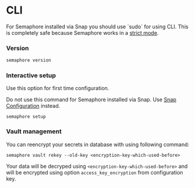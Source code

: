 # CLI

<div class="warning">
    For Semaphore installed via Snap you should use `sudo` for using CLI. This is completely safe because Semaphore works in a <a href="https://snapcraft.io/docs/snap-confinement">strict mode</a>.
</div>

### Version

```bash
semaphore version
```

### Interactive setup

Use this option for first time configuration.


<div class="warning">
    Do not use this command for Semaphore installed via Snap. Use <a href="./configuration#snap-configuration">Snap Configuration</a> instead.
</div>

```
semaphore setup
```

### Vault management

You can reencrypt your secrets in database with using following command:

```
semaphore vault rekey --old-key <encryption-key-which-used-before>
```

Your data will be decryped using `<encryption-key-which-used-before>` and will be encrypted using option `access_key_encryption` from configuration key.

